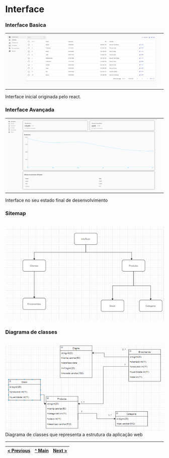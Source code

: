 # Interface

### Interface Basica

| | |
:---: | :---:
![An alternative description](images/react-admin.png) | 
Interface inicial originada pelo react. 

### Interface Avançada

| | |
:---: | :---:
![An alternative description](images/dashboard.png) |
Interface no seu estado final de desenvolvimento

### Sitemap

| | |
:---: | :---:
![An alternative description](images/pelonome.png)  

### Diagrama de classes

| | |
:---: | :---:
![An alternative description](images/diagrama2.png)  
Diagrama de classes que representa a estrutura da aplicação web  



---
[< Previous](c1.md) | [^ Main](https://github.com/exemploTrabalho/report) | [Next >](c3.md)
:--- | :---: | ---: 

